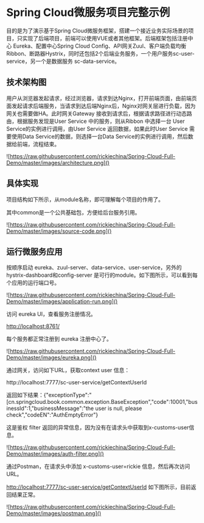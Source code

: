 # Spring Cloud微服务项目完整示例

目的是为了演示基于Spring Cloud微服务框架，搭建一个接近业务实际场景的项目，只实现了后端项目，前端可以使用VUE或者其他框架。后端框架包括注册中心 Eureka、配置中心Spring Cloud Config、API网关Zuul、客户端负载均衡Ribbon、断路器Hystrix，同时还包括2个后端业务服务，一个用户服务sc-user-service，另一个是数据服务 sc-data-service。

## 技术架构图

用户从浏览器发起请求，经过浏览器，请求到达Nginx，打开前端页面，由前端页面发起请求后端服务，当请求到达后端Nginx后，Nginx对网关层进行负载，因为网关也需要做HA。此时网关Gateway 接收到请求后，根据请求路径进行动态路由，根据服务发现是User Service 中的服务，则从Ribbon 中选择一台 User Service的实例进行调用，由User Service 返回数据，如果此时User Service 需要使用Data Service的数据，则选择一台Data Service的实例进行调用，然后数据给前端，流程结束。

![https://raw.githubusercontent.com/rickiechina/Spring-Cloud-Full-Demo/master/images/architecture.png]()

## 具体实现

项目结构如下所示，从module名称，即可理解每个项目的作用了。

其中common是一个公共基础包，方便给后台服务引用。

![https://raw.githubusercontent.com/rickiechina/Spring-Cloud-Full-Demo/master/images/source-code.png]()

## 运行微服务应用

按顺序启动 eureka、zuul-server、data-service、user-service，另外的hystrix-dashboard和config-server 是可行的module。如下图所示，可以看到每个应用的运行端口号。

![https://raw.githubusercontent.com/rickiechina/Spring-Cloud-Full-Demo/master/images/application-run.png]()

访问 eureka UI，查看服务注册情况。

<http://localhost:8761/>

每个服务都正常注册到 eureka 注册中心了。

![https://raw.githubusercontent.com/rickiechina/Spring-Cloud-Full-Demo/master/images/eureka.png]()

通过网关，访问如下URL，获取context user 信息：

http://localhost:7777/sc-user-service/getContextUserId

返回如下结果：{"exceptionType":"[cn.springcloud.book.common.exception.BaseException","code":10001,"businessId":1,"businessMessage":"the user is null, please check","codeEN":"AuthEmptyError"}

这是鉴权 filter 返回的异常信息，因为没有在请求头中获取到x-customs-user信息。

![https://raw.githubusercontent.com/rickiechina/Spring-Cloud-Full-Demo/master/images/auth-filter.png]()

通过Postman，在请求头中添加 x-customs-user=rickie 信息，然后再次访问URL。

<http://localhost:7777/sc-user-service/getContextUserId>
如下图所示，目前返回结果正常。

![https://raw.githubusercontent.com/rickiechina/Spring-Cloud-Full-Demo/master/images/postman.png]()